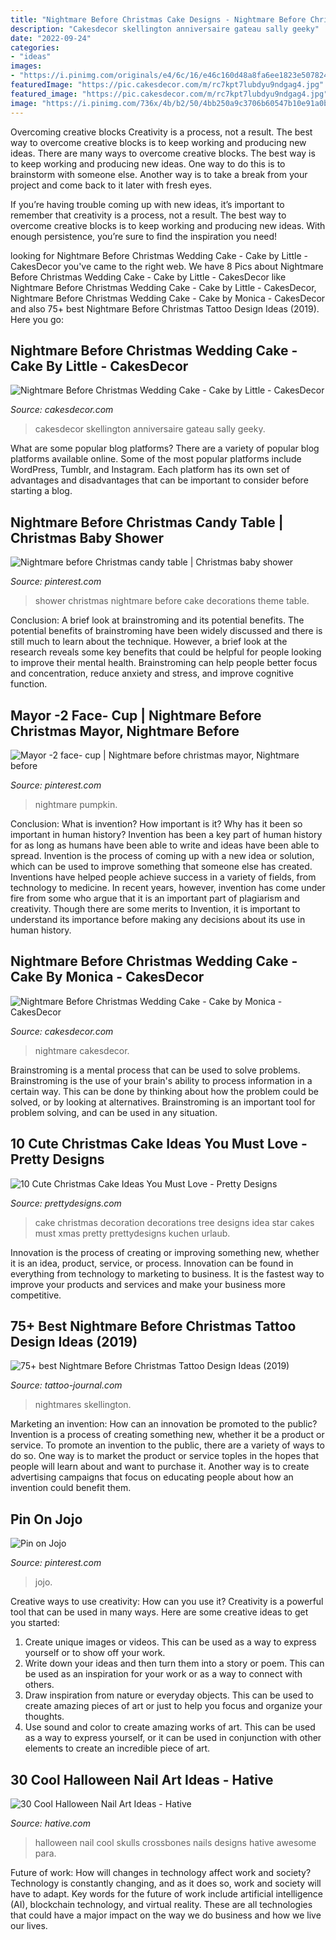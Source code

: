 ```yaml
---
title: "Nightmare Before Christmas Cake Designs - Nightmare Before Christmas Wedding Cake"
description: "Cakesdecor skellington anniversaire gateau sally geeky"
date: "2022-09-24"
categories:
- "ideas"
images:
- "https://i.pinimg.com/originals/e4/6c/16/e46c160d48a8fa6ee1823e5078249737.jpg"
featuredImage: "https://pic.cakesdecor.com/m/rc7kpt7lubdyu9ndgag4.jpg"
featured_image: "https://pic.cakesdecor.com/m/rc7kpt7lubdyu9ndgag4.jpg"
image: "https://i.pinimg.com/736x/4b/b2/50/4bb250a9c3706b60547b10e91a0bfead.jpg"
---
```



Overcoming creative blocks
Creativity is a process, not a result. The best way to overcome creative blocks is to keep working and producing new ideas.
There are many ways to overcome creative blocks. The best way is to keep working and producing new ideas. One way to do this is to brainstorm with someone else. Another way is to take a break from your project and come back to it later with fresh eyes.

If you’re having trouble coming up with new ideas, it’s important to remember that creativity is a process, not a result. The best way to overcome creative blocks is to keep working and producing new ideas. With enough persistence, you’re sure to find the inspiration you need!

	

		
looking for Nightmare Before Christmas Wedding Cake - Cake by Little - CakesDecor you've came to the right web. We have 8 Pics about Nightmare Before Christmas Wedding Cake - Cake by Little - CakesDecor like Nightmare Before Christmas Wedding Cake - Cake by Little - CakesDecor, Nightmare Before Christmas Wedding Cake - Cake by Monica - CakesDecor and also 75+ best Nightmare Before Christmas Tattoo Design Ideas (2019). Here you go:
		
    
## Nightmare Before Christmas Wedding Cake - Cake By Little - CakesDecor

<img loading=lazy src="https://pic.cakesdecor.com/m/rc7kpt7lubdyu9ndgag4.jpg" onerror="this.onerror=null;this.src='https://tse2.mm.bing.net/th?id=OIP.CWe9uQwk8E929Dx6RrorRQHaL3&amp;pid=15.1';" alt="Nightmare Before Christmas Wedding Cake - Cake by Little - CakesDecor">

_Source: cakesdecor.com_

>cakesdecor skellington anniversaire gateau sally geeky. 

	

What are some popular blog platforms?
There are a variety of popular blog platforms available online. Some of the most popular platforms include WordPress, Tumblr, and Instagram. Each platform has its own set of advantages and disadvantages that can be important to consider before starting a blog.

    
## Nightmare Before Christmas Candy Table | Christmas Baby Shower

<img loading=lazy src="https://i.pinimg.com/736x/45/da/c2/45dac2014f850b116fd83385c47054c0.jpg" onerror="this.onerror=null;this.src='https://tse1.mm.bing.net/th?id=OIP.jFcETtkvfC93HzDiX1XXlQHaNK&amp;pid=15.1';" alt="Nightmare before Christmas candy table | Christmas baby shower">

_Source: pinterest.com_

>shower christmas nightmare before cake decorations theme table. 

	

Conclusion: A brief look at brainstroming and its potential benefits.
The potential benefits of brainstroming have been widely discussed and there is still much to learn about the technique. However, a brief look at the research reveals some key benefits that could be helpful for people looking to improve their mental health. Brainstroming can help people better focus and concentration, reduce anxiety and stress, and improve cognitive function.

    
## Mayor -2 Face- Cup | Nightmare Before Christmas Mayor, Nightmare Before

<img loading=lazy src="https://i.pinimg.com/736x/4b/b2/50/4bb250a9c3706b60547b10e91a0bfead.jpg" onerror="this.onerror=null;this.src='https://tse3.mm.bing.net/th?id=OIP.6zvMYPa6ALpNxp6shB8jMQHaHa&amp;pid=15.1';" alt="Mayor -2 face- cup | Nightmare before christmas mayor, Nightmare before">

_Source: pinterest.com_

>nightmare pumpkin. 

	

Conclusion: What is invention? How important is it? Why has it been so important in human history?
Invention has been a key part of human history for as long as humans have been able to write and ideas have been able to spread. Invention is the process of coming up with a new idea or solution, which can be used to improve something that someone else has created. Inventions have helped people achieve success in a variety of fields, from technology to medicine. In recent years, however, invention has come under fire from some who argue that it is an important part of plagiarism and creativity. Though there are some merits to Invention, it is important to understand its importance before making any decisions about its use in human history.

    
## Nightmare Before Christmas Wedding Cake - Cake By Monica - CakesDecor

<img loading=lazy src="https://pic.cakesdecor.com/m/ygnhsxxq4npiyovd3gcz.jpg" onerror="this.onerror=null;this.src='https://tse1.mm.bing.net/th?id=OIP.rJqh_glDnZ9jnjCjA_TKUAHaLH&amp;pid=15.1';" alt="Nightmare Before Christmas Wedding Cake - Cake by Monica - CakesDecor">

_Source: cakesdecor.com_

>nightmare cakesdecor. 

	

Brainstroming is a mental process that can be used to solve problems. Brainstroming is the use of your brain's ability to process information in a certain way. This can be done by thinking about how the problem could be solved, or by looking at alternatives. Brainstroming is an important tool for problem solving, and can be used in any situation.

    
## 10 Cute Christmas Cake Ideas You Must Love - Pretty Designs

<img loading=lazy src="http://www.prettydesigns.com/wp-content/uploads/2014/12/Christmas-Cake-Idea-Christmas-Tree.jpg" onerror="this.onerror=null;this.src='https://tse1.mm.bing.net/th?id=OIP.6Kcmxf7kpkrqbCjSLCYf0wHaF0&amp;pid=15.1';" alt="10 Cute Christmas Cake Ideas You Must Love - Pretty Designs">

_Source: prettydesigns.com_

>cake christmas decoration decorations tree designs idea star cakes must xmas pretty prettydesigns kuchen urlaub. 

	

Innovation is the process of creating or improving something new, whether it is an idea, product, service, or process. Innovation can be found in everything from technology to marketing to business. It is the fastest way to improve your products and services and make your business more competitive.

    
## 75+ Best Nightmare Before Christmas Tattoo Design Ideas (2019)

<img loading=lazy src="https://tattoo-journal.com/wp-content/uploads/2016/12/Nightmare-Before-Christmas-Tattoo-75.jpg" onerror="this.onerror=null;this.src='https://tse2.mm.bing.net/th?id=OIP.RCbl6fuzD2t5Xy76ApkKdwHaHa&amp;pid=15.1';" alt="75+ best Nightmare Before Christmas Tattoo Design Ideas (2019)">

_Source: tattoo-journal.com_

>nightmares skellington. 

	

Marketing an invention: How can an innovation be promoted to the public?
Invention is a process of creating something new, whether it be a product or service. To promote an invention to the public, there are a variety of ways to do so. One way is to market the product or service toples in the hopes that people will learn about and want to purchase it. Another way is to create advertising campaigns that focus on educating people about how an invention could benefit them.

    
## Pin On Jojo

<img loading=lazy src="https://i.pinimg.com/originals/e4/6c/16/e46c160d48a8fa6ee1823e5078249737.jpg" onerror="this.onerror=null;this.src='https://tse3.mm.bing.net/th?id=OIP.hBcRg_N8P7diVWCOnEbPTgHaKJ&amp;pid=15.1';" alt="Pin on Jojo">

_Source: pinterest.com_

>jojo. 

	

Creative ways to use creativity: How can you use it?
Creativity is a powerful tool that can be used in many ways. Here are some creative ideas to get you started: 
1. Create unique images or videos. This can be used as a way to express yourself or to show off your work.
2. Write down your ideas and then turn them into a story or poem. This can be used as an inspiration for your work or as a way to connect with others.
3. Draw inspiration from nature or everyday objects. This can be used to create amazing pieces of art or just to help you focus and organize your thoughts.
4. Use sound and color to create amazing works of art. This can be used as a way to express yourself, or it can be used in conjunction with other elements to create an incredible piece of art.

    
## 30 Cool Halloween Nail Art Ideas - Hative

<img loading=lazy src="http://hative.com/wp-content/uploads/2014/10/halloween-nail-art-ideas/17-skulls-crossbones.jpg" onerror="this.onerror=null;this.src='https://tse4.mm.bing.net/th?id=OIP.LlF5UveEHhWXtweOhUSu5gHaKZ&amp;pid=15.1';" alt="30 Cool Halloween Nail Art Ideas - Hative">

_Source: hative.com_

>halloween nail cool skulls crossbones nails designs hative awesome para. 

	

Future of work: How will changes in technology affect work and society?
Technology is constantly changing, and as it does so, work and society will have to adapt. Key words for the future of work include artificial intelligence (AI), blockchain technology, and virtual reality. These are all technologies that could have a major impact on the way we do business and how we live our lives.

